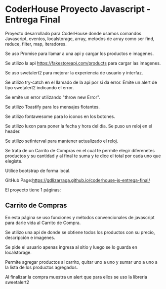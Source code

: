 # CoderHouse Proyecto Javascript - Entrega Final

Proyecto desarrollado para CoderHouse donde usamos comandos Javascript, eventos, localstorage, array, metodos de array como ser find, reduce, filter, map, iteradores.

Se uso Promise para llamar a una api y cargar los productos e imagenes.

Se utilizo la api https://fakestoreapi.com/products para cargar las imagenes.

Se uso swetalert2 para mejorar la experiencia de usuario y interfaz.

Se utilizo try-catch en el llamado de la api por si da error. Emite un alert de tipo swetalert2 indicando el error.

Se emite un error utilizando "throw new Error".

Se utilizo Toastify para los mensajes flotantes.

Se utilizo fontawesome para lo iconos en los botones.

Se utilizo luxon para poner la fecha y hora del dia. Se puso un reloj en el header.

Se utilizo setInterval para mantener actualizado el reloj.

Se trata de un Carrito de Compras en el cual te permite elegir diferenetes productos y su cantidad y al final te suma y te dice el total por cada uno que elegiste.

Utilice bootstrap de forma local.

GitHub Page:https://gdlizarraga.github.io/coderhouse-js-entrega-final/

El proyecto tiene 1 páginas:

## Carrito de Compras

En esta página se uso funciones y métodos convencionales de javascript para darle vida al Carrito de Compra.

Se utilizo una api de donde se obtiene todos los productos con su precio, descripción e imagenes.

Se pide el usuario apenas ingresa al sitio y luego se lo guarda en localstorage.

Permite agregar productos al carrito, quitar uno a uno y sumar uno a uno a la lista de los productos agregados.

Al finalizar la compra muestra un alert que para ellos se uso la libreria sweetalert2
